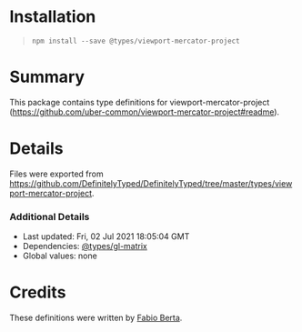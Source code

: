 # Installation
> `npm install --save @types/viewport-mercator-project`

# Summary
This package contains type definitions for viewport-mercator-project (https://github.com/uber-common/viewport-mercator-project#readme).

# Details
Files were exported from https://github.com/DefinitelyTyped/DefinitelyTyped/tree/master/types/viewport-mercator-project.

### Additional Details
 * Last updated: Fri, 02 Jul 2021 18:05:04 GMT
 * Dependencies: [@types/gl-matrix](https://npmjs.com/package/@types/gl-matrix)
 * Global values: none

# Credits
These definitions were written by [Fabio Berta](https://github.com/fnberta).
